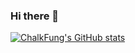 ### Hi there 👋

[![ChalkFung's GitHub stats](https://github-readme-stats.vercel.app/api?username=chalkfung)](https://github.com/chalkfung/github-readme-stats)

<!--
**chalkfung/chalkfung** is a ✨ _special_ ✨ repository because its `README.md` (this file) appears on your GitHub profile.

Here are some ideas to get you started:

- 🔭 I’m currently working on ...
- 🌱 I’m currently learning ...
- 👯 I’m looking to collaborate on ...
- 🤔 I’m looking for help with ...
- 💬 Ask me about ...
- 📫 How to reach me: ...
- 😄 Pronouns: ...
- ⚡ Fun fact: ...
-->
